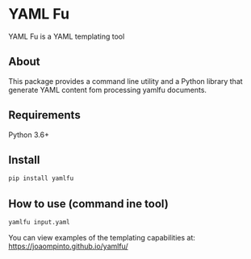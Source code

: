 # YAML Fu

YAML Fu is a YAML templating tool

## About

This package provides a command line utility and a Python library that generate YAML content fom processing yamlfu documents.

## Requirements
Python 3.6+


## Install

```bash
pip install yamlfu
```

## How to use (command ine tool)
```bash
yamlfu input.yaml
```

You can view examples of the templating capabilities at:
https://joaompinto.github.io/yamlfu/


